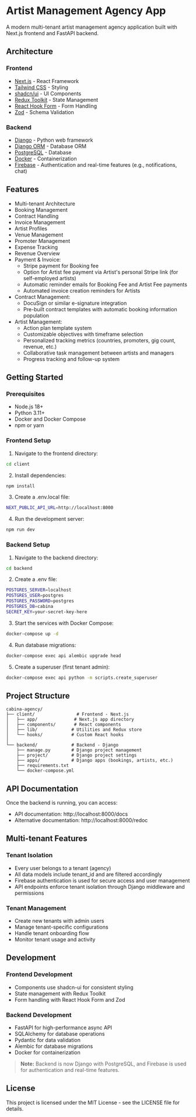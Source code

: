 # Artist Management Agency App

A modern multi-tenant artist management agency application built with Next.js frontend and FastAPI backend.

## Architecture

### Frontend
- [Next.js](https://nextjs.org/) - React Framework
- [Tailwind CSS](https://tailwindcss.com/) - Styling
- [shadcn/ui](https://ui.shadcn.com/) - UI Components
- [Redux Toolkit](https://redux-toolkit.js.org/) - State Management
- [React Hook Form](https://react-hook-form.com/) - Form Handling
- [Zod](https://zod.dev/) - Schema Validation

### Backend
- [Django](https://www.djangoproject.com/) - Python web framework
- [Django ORM](https://docs.djangoproject.com/en/stable/topics/db/models/) - Database ORM
- [PostgreSQL](https://www.postgresql.org/) - Database
- [Docker](https://www.docker.com/) - Containerization
- [Firebase](https://firebase.google.com/) - Authentication and real-time features (e.g., notifications, chat)

## Features

- Multi-tenant Architecture
- Booking Management
- Contract Handling
- Invoice Management
- Artist Profiles
- Venue Management
- Promoter Management
- Expense Tracking
- Revenue Overview
- Payment & Invoice:
  - Stripe payment for Booking fee
  - Option for Artist fee payment via Artist's personal Stripe link (for self-employed artists)
  - Automatic reminder emails for Booking Fee and Artist Fee payments
  - Automated invoice creation reminders for Artists
- Contract Management:
  - DocuSign or similar e-signature integration
  - Pre-built contract templates with automatic booking information population
- Artist Management:
  - Action plan template system
  - Customizable objectives with timeframe selection
  - Personalized tracking metrics (countries, promoters, gig count, revenue, etc.)
  - Collaborative task management between artists and managers
  - Progress tracking and follow-up system

## Getting Started

### Prerequisites

- Node.js 18+ 
- Python 3.11+
- Docker and Docker Compose
- npm or yarn

### Frontend Setup

1. Navigate to the frontend directory:
```bash
cd client
```

2. Install dependencies:
```bash
npm install
```

3. Create a .env.local file:
```bash
NEXT_PUBLIC_API_URL=http://localhost:8000
```

4. Run the development server:
```bash
npm run dev
```

### Backend Setup

1. Navigate to the backend directory:
```bash
cd backend
```

2. Create a .env file:
```bash
POSTGRES_SERVER=localhost
POSTGRES_USER=postgres
POSTGRES_PASSWORD=postgres
POSTGRES_DB=cabina
SECRET_KEY=your-secret-key-here
```

3. Start the services with Docker Compose:
```bash
docker-compose up -d
```

4. Run database migrations:
```bash
docker-compose exec api alembic upgrade head
```

5. Create a superuser (first tenant admin):
```bash
docker-compose exec api python -m scripts.create_superuser
```

## Project Structure

```
cabina-agency/
├── client/                # Frontend - Next.js
│   ├── app/              # Next.js app directory
│   ├── components/       # React components
│   ├── lib/             # Utilities and Redux store
│   └── hooks/           # Custom React hooks
│
└── backend/             # Backend - Django
    ├── manage.py        # Django project management
    ├── project/         # Django project settings
    ├── apps/            # Django apps (bookings, artists, etc.)
    ├── requirements.txt
    └── docker-compose.yml
```

## API Documentation

Once the backend is running, you can access:
- API documentation: http://localhost:8000/docs
- Alternative documentation: http://localhost:8000/redoc

## Multi-tenant Features

### Tenant Isolation
- Every user belongs to a tenant (agency)
- All data models include tenant_id and are filtered accordingly
- Firebase authentication is used for secure access and user management
- API endpoints enforce tenant isolation through Django middleware and permissions

### Tenant Management
- Create new tenants with admin users
- Manage tenant-specific configurations
- Handle tenant onboarding flow
- Monitor tenant usage and activity

## Development

### Frontend Development
- Components use shadcn-ui for consistent styling
- State management with Redux Toolkit
- Form handling with React Hook Form and Zod

### Backend Development
- FastAPI for high-performance async API
- SQLAlchemy for database operations
- Pydantic for data validation
- Alembic for database migrations
- Docker for containerization

> **Note:** Backend is now Django with PostgreSQL, and Firebase is used for authentication and real-time features.

## License

This project is licensed under the MIT License - see the LICENSE file for details. 